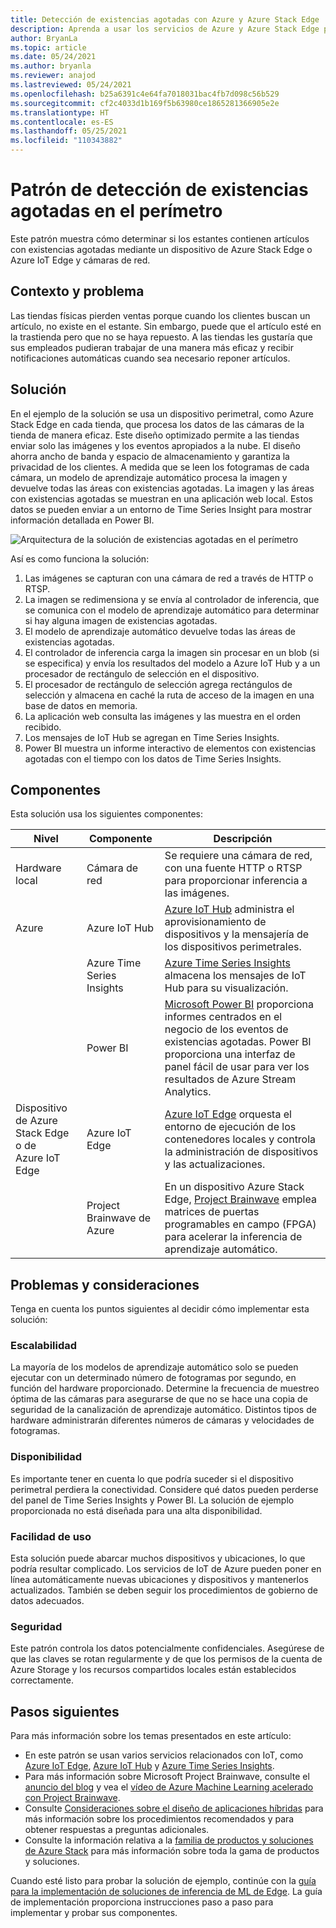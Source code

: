 ```yaml
---
title: Detección de existencias agotadas con Azure y Azure Stack Edge
description: Aprenda a usar los servicios de Azure y Azure Stack Edge para implementar la detección de existencias agotadas.
author: BryanLa
ms.topic: article
ms.date: 05/24/2021
ms.author: bryanla
ms.reviewer: anajod
ms.lastreviewed: 05/24/2021
ms.openlocfilehash: b25a6391c4e64fa7018031bac4fb7d098c56b529
ms.sourcegitcommit: cf2c4033d1b169f5b63980ce1865281366905e2e
ms.translationtype: HT
ms.contentlocale: es-ES
ms.lasthandoff: 05/25/2021
ms.locfileid: "110343882"
---
```

# <a name="out-of-stock-detection-at-the-edge-pattern"></a>Patrón de detección de existencias agotadas en el perímetro

Este patrón muestra cómo determinar si los estantes contienen artículos con existencias agotadas mediante un dispositivo de Azure Stack Edge o Azure IoT Edge y cámaras de red.

## <a name="context-and-problem"></a>Contexto y problema

Las tiendas físicas pierden ventas porque cuando los clientes buscan un artículo, no existe en el estante. Sin embargo, puede que el artículo esté en la trastienda pero que no se haya repuesto. A las tiendas les gustaría que sus empleados pudieran trabajar de una manera más eficaz y recibir notificaciones automáticas cuando sea necesario reponer artículos.

## <a name="solution"></a>Solución

En el ejemplo de la solución se usa un dispositivo perimetral, como Azure Stack Edge en cada tienda, que procesa los datos de las cámaras de la tienda de manera eficaz. Este diseño optimizado permite a las tiendas enviar solo las imágenes y los eventos apropiados a la nube. El diseño ahorra ancho de banda y espacio de almacenamiento y garantiza la privacidad de los clientes. A medida que se leen los fotogramas de cada cámara, un modelo de aprendizaje automático procesa la imagen y devuelve todas las áreas con existencias agotadas. La imagen y las áreas con existencias agotadas se muestran en una aplicación web local. Estos datos se pueden enviar a un entorno de Time Series Insight para mostrar información detallada en Power BI.

![Arquitectura de la solución de existencias agotadas en el perímetro](media/pattern-out-of-stock-at-edge/solution-architecture.png)

Así es como funciona la solución:

1. Las imágenes se capturan con una cámara de red a través de HTTP o RTSP.
2. La imagen se redimensiona y se envía al controlador de inferencia, que se comunica con el modelo de aprendizaje automático para determinar si hay alguna imagen de existencias agotadas.
3. El modelo de aprendizaje automático devuelve todas las áreas de existencias agotadas.
4. El controlador de inferencia carga la imagen sin procesar en un blob (si se especifica) y envía los resultados del modelo a Azure IoT Hub y a un procesador de rectángulo de selección en el dispositivo.
5. El procesador de rectángulo de selección agrega rectángulos de selección y almacena en caché la ruta de acceso de la imagen en una base de datos en memoria.
6. La aplicación web consulta las imágenes y las muestra en el orden recibido.
7. Los mensajes de IoT Hub se agregan en Time Series Insights.
8. Power BI muestra un informe interactivo de elementos con existencias agotadas con el tiempo con los datos de Time Series Insights.


## <a name="components"></a>Componentes

Esta solución usa los siguientes componentes:

| Nivel | Componente | Descripción |
|----------|-----------|-------------|
| Hardware local | Cámara de red | Se requiere una cámara de red, con una fuente HTTP o RTSP para proporcionar inferencia a las imágenes. |
| Azure | Azure IoT Hub | [Azure IoT Hub](/azure/iot-hub/) administra el aprovisionamiento de dispositivos y la mensajería de los dispositivos perimetrales. |
|  | Azure Time Series Insights | [Azure Time Series Insights](/azure/time-series-insights/) almacena los mensajes de IoT Hub para su visualización. |
|  | Power BI | [Microsoft Power BI](https://powerbi.microsoft.com/) proporciona informes centrados en el negocio de los eventos de existencias agotadas. Power BI proporciona una interfaz de panel fácil de usar para ver los resultados de Azure Stream Analytics. |
| Dispositivo de Azure Stack Edge o de<br>Azure IoT Edge | Azure IoT Edge | [Azure IoT Edge](/azure/iot-edge/) orquesta el entorno de ejecución de los contenedores locales y controla la administración de dispositivos y las actualizaciones.|
| | Project Brainwave de Azure | En un dispositivo Azure Stack Edge, [Project Brainwave](https://blogs.microsoft.com/ai/build-2018-project-brainwave/) emplea matrices de puertas programables en campo (FPGA) para acelerar la inferencia de aprendizaje automático.|

## <a name="issues-and-considerations"></a>Problemas y consideraciones

Tenga en cuenta los puntos siguientes al decidir cómo implementar esta solución:

### <a name="scalability"></a>Escalabilidad

La mayoría de los modelos de aprendizaje automático solo se pueden ejecutar con un determinado número de fotogramas por segundo, en función del hardware proporcionado. Determine la frecuencia de muestreo óptima de las cámaras para asegurarse de que no se hace una copia de seguridad de la canalización de aprendizaje automático. Distintos tipos de hardware administrarán diferentes números de cámaras y velocidades de fotogramas.

### <a name="availability"></a>Disponibilidad

Es importante tener en cuenta lo que podría suceder si el dispositivo perimetral perdiera la conectividad. Considere qué datos pueden perderse del panel de Time Series Insights y Power BI. La solución de ejemplo proporcionada no está diseñada para una alta disponibilidad.

### <a name="manageability"></a>Facilidad de uso

Esta solución puede abarcar muchos dispositivos y ubicaciones, lo que podría resultar complicado. Los servicios de IoT de Azure pueden poner en línea automáticamente nuevas ubicaciones y dispositivos y mantenerlos actualizados. También se deben seguir los procedimientos de gobierno de datos adecuados.

### <a name="security"></a>Seguridad

Este patrón controla los datos potencialmente confidenciales. Asegúrese de que las claves se rotan regularmente y de que los permisos de la cuenta de Azure Storage y los recursos compartidos locales están establecidos correctamente.

## <a name="next-steps"></a>Pasos siguientes

Para más información sobre los temas presentados en este artículo:
- En este patrón se usan varios servicios relacionados con IoT, como [Azure IoT Edge](/azure/iot-edge/), [Azure IoT Hub](/azure/iot-hub/) y [Azure Time Series Insights](/azure/time-series-insights/).
- Para más información sobre Microsoft Project Brainwave, consulte el [anuncio del blog](https://blogs.microsoft.com/ai/build-2018-project-brainwave/) y vea el [vídeo de Azure Machine Learning acelerado con Project Brainwave](https://www.youtube.com/watch?v=DJfMobMjCX0).
- Consulte [Consideraciones sobre el diseño de aplicaciones híbridas](overview-app-design-considerations.md) para más información sobre los procedimientos recomendados y para obtener respuestas a preguntas adicionales.
- Consulte la información relativa a la [familia de productos y soluciones de Azure Stack](/azure-stack) para más información sobre toda la gama de productos y soluciones.

Cuando esté listo para probar la solución de ejemplo, continúe con la [guía para la implementación de soluciones de inferencia de ML de Edge](https://aka.ms/edgeinferencingdeploy). La guía de implementación proporciona instrucciones paso a paso para implementar y probar sus componentes.

